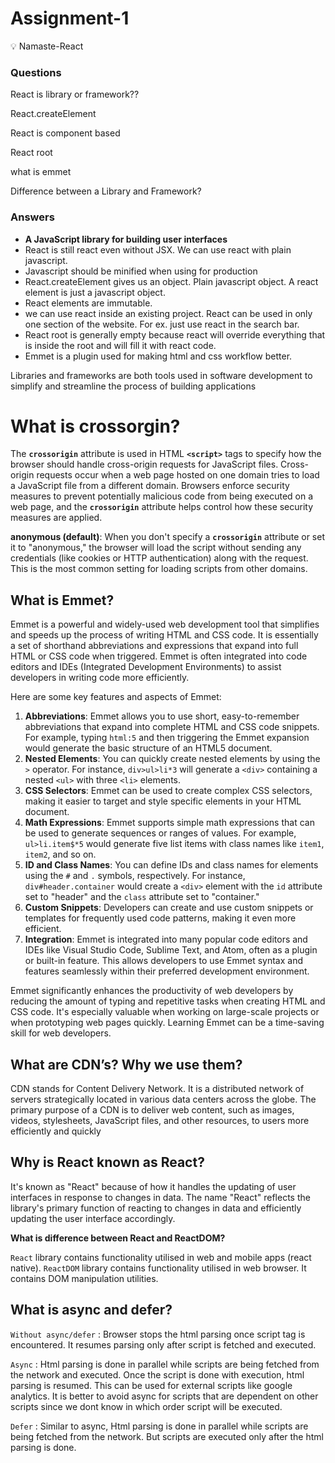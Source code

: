 # Assignment-1

💡 Namaste-React

### Questions

React is library or framework??

React.createElement

React is component based

React root

what is emmet

Difference between a Library and Framework?

### Answers

- **A JavaScript library for building user interfaces**
- React is still react even without JSX. We can use react with plain javascript.
- Javascript should be minified when using for production
- React.createElement gives us an object. Plain javascript object. A react element is   just a javascript object.
- React elements are immutable.
- we can use react inside an existing project. React can be used in only one section of the website. For ex. just use react in the search bar.
- React root is generally empty because react will override  everything that is inside the root and will fill it with react code.
- Emmet is a plugin used for making html and css workflow better.


 Libraries and frameworks are both tools used in software development to simplify and streamline the process of building applications

# What is crossorgin?

The **`crossorigin`** attribute is used in HTML **`<script>`** tags to specify how the browser should handle cross-origin requests for JavaScript files. Cross-origin requests occur when a web page hosted on one domain tries to load a JavaScript file from a different domain. Browsers enforce security measures to prevent potentially malicious code from being executed on a web page, and the **`crossorigin`** attribute helps control how these security measures are applied.

**anonymous (default)**: When you don't specify a **`crossorigin`** attribute or set it to "anonymous," the browser will load the script without sending any credentials (like cookies or HTTP authentication) along with the request. This is the most common setting for loading scripts from other domains.

## What is Emmet?

Emmet is a powerful and widely-used web development tool that simplifies and speeds up the process of writing HTML and CSS code. It is essentially a set of shorthand abbreviations and expressions that expand into full HTML or CSS code when triggered. Emmet is often integrated into code editors and IDEs (Integrated Development Environments) to assist developers in writing code more efficiently.

Here are some key features and aspects of Emmet:

1. **Abbreviations**: Emmet allows you to use short, easy-to-remember abbreviations that expand into complete HTML and CSS code snippets. For example, typing `html:5` and then triggering the Emmet expansion would generate the basic structure of an HTML5 document.
2. **Nested Elements**: You can quickly create nested elements by using the `>` operator. For instance, `div>ul>li*3` will generate a `<div>` containing a nested `<ul>` with three `<li>` elements.
3. **CSS Selectors**: Emmet can be used to create complex CSS selectors, making it easier to target and style specific elements in your HTML document.
4. **Math Expressions**: Emmet supports simple math expressions that can be used to generate sequences or ranges of values. For example, `ul>li.item$*5` would generate five list items with class names like `item1`, `item2`, and so on.
5. **ID and Class Names**: You can define IDs and class names for elements using the `#` and `.` symbols, respectively. For instance, `div#header.container` would create a `<div>` element with the `id` attribute set to "header" and the `class` attribute set to "container."
6. **Custom Snippets**: Developers can create and use custom snippets or templates for frequently used code patterns, making it even more efficient.
7. **Integration**: Emmet is integrated into many popular code editors and IDEs like Visual Studio Code, Sublime Text, and Atom, often as a plugin or built-in feature. This allows developers to use Emmet syntax and features seamlessly within their preferred development environment.

Emmet significantly enhances the productivity of web developers by reducing the amount of typing and repetitive tasks when creating HTML and CSS code. It's especially valuable when working on large-scale projects or when prototyping web pages quickly. Learning Emmet can be a time-saving skill for web developers.

## What are CDN’s? Why we use them?

CDN stands for Content Delivery Network. It is a distributed network of servers strategically located in various data centers across the globe. The primary purpose of a CDN is to deliver web content, such as images, videos, stylesheets, JavaScript files, and other resources, to users more efficiently and quickly

## Why is React known as React?

It's known as "React" because of how it handles the updating of user interfaces in response to changes in data. The name "React" reflects the library's primary function of reacting to changes in data and efficiently updating the user interface accordingly.

**What is difference between React and ReactDOM?**

`React` library contains functionality utilised in web and mobile apps (react native). `ReactDOM` library contains functionality utilised in web browser. It contains DOM manipulation utilities.

## What is async and defer?

`Without async/defer` : Browser stops the html parsing once script tag is encountered.
It resumes parsing only after script is fetched and executed.

`Async` : Html parsing is done in parallel while scripts are being fetched from the network and executed.
Once the script is done with execution, html parsing is resumed. This can be used for external scripts like google analytics.
It is better to avoid async for scripts that are dependent on other scripts since we dont know in which order script will be executed.

`Defer` : Similar to async, Html parsing is done in parallel while scripts are being fetched from the network. But scripts are executed only after the
html parsing is done.